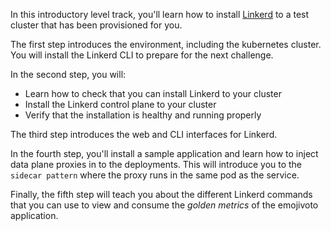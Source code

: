 In this introductory level track, you'll learn how to install [Linkerd](https://linkerd.io) to a test cluster that has been provisioned for you.

The first step introduces the environment, including the kubernetes cluster. You will install the Linkerd CLI to prepare for the next challenge.

In the second step, you will:
- Learn how to check that you can install Linkerd to your cluster
- Install the Linkerd control plane to your cluster
- Verify that the installation is healthy and running properly

The third step introduces the web and CLI interfaces for Linkerd.

In the fourth step, you'll install a sample application and learn how to inject data plane proxies in to the deployments. This will introduce you to the `sidecar pattern` where the proxy runs in the same pod as the service.

Finally, the fifth step will teach you about the different Linkerd commands that you can use to view and consume the _golden metrics_ of the emojivoto application.